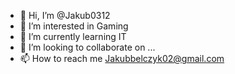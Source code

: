 - 👋 Hi, I’m @Jakub0312
- 👀 I’m interested in Gaming
- 🌱 I’m currently learning  IT
- 💞️ I’m looking to collaborate on ...
- 📫 How to reach me Jakubbelczyk02@gmail.com

<!---
Jakub0312/Jakub0312 is a ✨ special ✨ repository because its `README.md` (this file) appears on your GitHub profile.
You can click the Preview link to take a look at your changes.
--->
